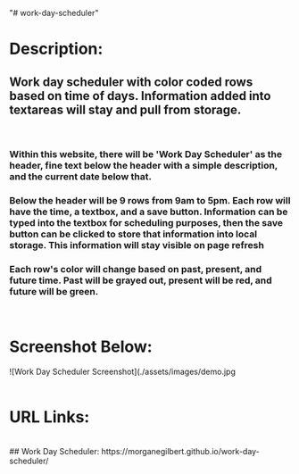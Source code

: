 "# work-day-scheduler" 
# Description:
## Work day scheduler with color coded rows based on time of days. Information added into textareas will stay and pull from storage.
<br>

### Within this website, there will be 'Work Day Scheduler' as the header, fine text below the header with a simple description, and the current date below that.

### Below the header will be 9 rows from 9am to 5pm. Each row will have the time, a textbox, and a save button. Information can be typed into the textbox for scheduling purposes, then the save button can be clicked to store that information into local storage. This information will stay visible on page refresh
### Each row's color will change based on past, present, and future time. Past will be grayed out, present will be red, and future will be green.
<br>

# Screenshot Below:
![Work Day Scheduler Screenshot](./assets/images/demo.jpg
<br>
<br>

# URL Links:
<br>
## Work Day Scheduler: https://morganegilbert.github.io/work-day-scheduler/

